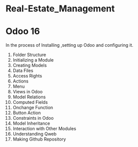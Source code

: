 # Real-Estate_Management
# Odoo 16 
In the process of Installing ,setting up Odoo and configuring it.


1. Folder Structure
2. Initializing a Module
3. Creating Models
4. Data Files
5. Access Rights
6. Actions
7. Menu
8. Views in Odoo
9. Model Relations
10. Computed Fields
11. Onchange Function
12. Button Action
13. Constraints in Odoo
14. Model Inheritance
15. Interaction with Other Modules
16. Understanding Qweb
17. Making Github Repository
